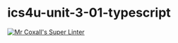 # ics4u-unit-3-01-typescript
[![Mr Coxall's Super Linter](https://github.com/sydneykuhn/ics4u-unit-3-01-typescript/workflows/Mr%20Coxall's%20Super%20Linter/badge.svg)](https://github.com/sydneykuhn/ics4u-unit-3-01-typescript/actions/)
